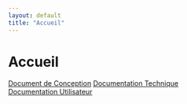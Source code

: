```yaml
---
layout: default
title: "Accueil"
---
```

# Accueil

[Document de Conception](docconcept.md)
[Documentation Technique](doctech.md)  
[Documentation Utilisateur](docuser.md)